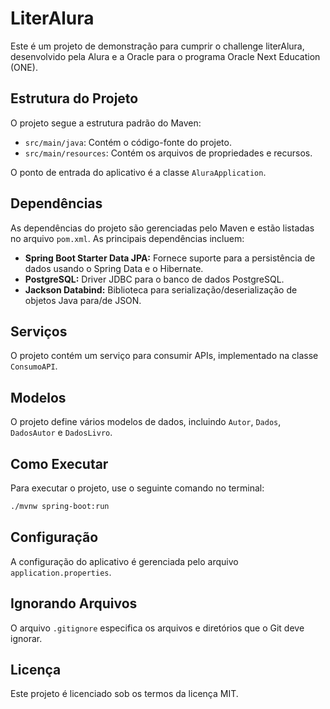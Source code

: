 # LiterAlura

Este é um projeto de demonstração para cumprir o challenge literAlura, desenvolvido pela Alura e a Oracle para o programa Oracle Next Education (ONE).

## Estrutura do Projeto

O projeto segue a estrutura padrão do Maven:

- ``src/main/java``: Contém o código-fonte do projeto.
- ``src/main/resources``: Contém os arquivos de propriedades e recursos.

O ponto de entrada do aplicativo é a classe `AluraApplication`.

## Dependências

As dependências do projeto são gerenciadas pelo Maven e estão listadas no arquivo `pom.xml`. As principais dependências incluem:

- **Spring Boot Starter Data JPA:** Fornece suporte para a persistência de dados usando o Spring Data e o Hibernate.
- **PostgreSQL:** Driver JDBC para o banco de dados PostgreSQL.
- **Jackson Databind:** Biblioteca para serialização/deserialização de objetos Java para/de JSON.

## Serviços

O projeto contém um serviço para consumir APIs, implementado na classe `ConsumoAPI`.

## Modelos

O projeto define vários modelos de dados, incluindo `Autor`, `Dados`, `DadosAutor` e `DadosLivro`.

## Como Executar

Para executar o projeto, use o seguinte comando no terminal:

```sh
./mvnw spring-boot:run
```

## Configuração

A configuração do aplicativo é gerenciada pelo arquivo `application.properties`.

## Ignorando Arquivos

O arquivo `.gitignore` especifica os arquivos e diretórios que o Git deve ignorar.


## Licença

Este projeto é licenciado sob os termos da licença MIT.
